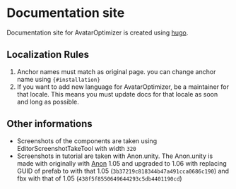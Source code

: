 # Documentation site

Documentation site for AvatarOptimizer is created using [hugo](https://gohugo.io/).

## Localization Rules

1. Anchor names must match as original page. you can change anchor name using `{#installation}`
2. If you want to add new language for AvatarOptimizer, be a maintainer for that locale.
   This means you must update docs for that locale as soon and long as possible.

## Other informations

- Screenshots of the components are taken using EditorScreenshotTakeTool with width `320`
- Screenshots in tutorial are taken with Anon.unity. The Anon.unity is made with originally with [Anon] 1.05 and 
  upgraded to 1.06 with replacing GUID of prefab to with that 1.05 (`3b37219c818344b47a491cca0686c190`) and 
  fbx with that of 1.05 (`438f5f8550649644293c5db4401190cd`)

[Anon]: https://booth.pm/ja/items/3564947
